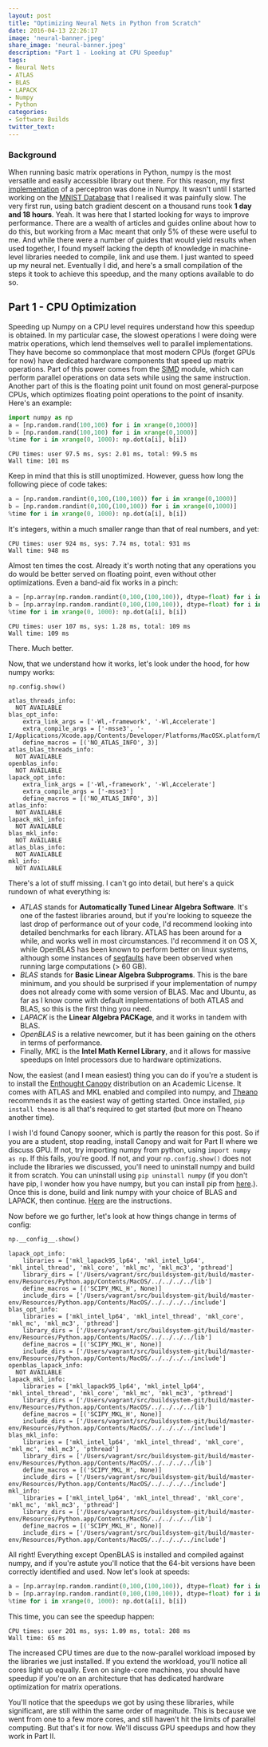 ```yaml
---
layout: post
title: "Optimizing Neural Nets in Python from Scratch"
date: 2016-04-13 22:26:17
image: 'neural-banner.jpeg'
share_image: 'neural-banner.jpeg'
description: "Part 1 - Looking at CPU Speedup"
tags:
- Neural Nets
- ATLAS
- BLAS
- LAPACK
- Numpy
- Python
categories:
- Software Builds
twitter_text:
---
```


### Background

When running basic matrix operations in Python, numpy is the most versatile and easily accessible library out there. For this reason, my first [implementation](https://github.com/hrishioa/NN_Scratch/blob/master/NeuralNet_Perceptron.ipynb) of a perceptron was done in Numpy. It wasn't until I started working on the [MNIST Database](http://yann.lecun.com/exdb/mnist/) that I realised it was painfully slow. The very first run, using batch gradient descent on a thousand runs took **1 day and 18 hours**. Yeah. It was here that I started looking for ways to improve performance. There are a wealth of articles and guides online about how to do this, but working from a Mac meant that only 5% of these were useful to me. And while there were a number of guides that would yield results when used together, I found myself lacking the depth of knowledge in machine-level libraries needed to compile, link and use them. I just wanted to speed up my neural net. Eventually I did, and here's a small compilation of the steps it took to achieve this speedup, and the many options available to do so.

## Part 1 - CPU Optimization

Speeding up Numpy on a CPU level requires understand how this speedup is obtained. In my particular case, the slowest operations I were doing were matrix operations, which lend themselves well to parallel implementations. They have become so commonplace that most modern CPUs (forget GPUs for now) have dedicated hardware components that speed up matrix operations. Part of this power comes from the [SIMD](https://en.wikipedia.org/wiki/SIMD) module, which can perform parallel operations on data sets while using the same instruction. Another part of this is the floating point unit found on most general-purpose CPUs, which optimizes floating point operations to the point of insanity. Here's an example:

~~~ python
import numpy as np
a = [np.random.rand(100,100) for i in xrange(0,1000)]
b = [np.random.rand(100,100) for i in xrange(0,1000)]
%time for i in xrange(0, 1000): np.dot(a[i], b[i])
~~~

~~~ shell
CPU times: user 97.5 ms, sys: 2.01 ms, total: 99.5 ms
Wall time: 101 ms
~~~

Keep in mind that this is still unoptimized. However, guess how long the following piece of code takes:

~~~ python
a = [np.random.randint(0,100,(100,100)) for i in xrange(0,1000)]
b = [np.random.randint(0,100,(100,100)) for i in xrange(0,1000)]
%time for i in xrange(0, 1000): np.dot(a[i], b[i])
~~~

It's integers, within a much smaller range than that of real numbers, and yet:

~~~ shell
CPU times: user 924 ms, sys: 7.74 ms, total: 931 ms
Wall time: 948 ms
~~~

Almost ten times the cost. Already it's worth noting that any operations you do would be better served on floating point, even without other optimizations. Even a band-aid fix works in a pinch:

~~~ python
a = [np.array(np.random.randint(0,100,(100,100)), dtype=float) for i in xrange(0,1000)]
b = [np.array(np.random.randint(0,100,(100,100)), dtype=float) for i in xrange(0,1000)]
%time for i in xrange(0, 1000): np.dot(a[i], b[i])
~~~

~~~ shell
CPU times: user 107 ms, sys: 1.28 ms, total: 109 ms
Wall time: 109 ms
~~~

There. Much better.

Now, that we understand how it works, let's look under the hood, for how numpy works:

~~~ python
np.config.show()
~~~
~~~shell
atlas_threads_info:
  NOT AVAILABLE
blas_opt_info:
    extra_link_args = ['-Wl,-framework', '-Wl,Accelerate']
    extra_compile_args = ['-msse3', '-I/Applications/Xcode.app/Contents/Developer/Platforms/MacOSX.platform/Developer/SDKs/MacOSX10.11.Internal.sdk/System/Library/Frameworks/vecLib.framework/Headers']
    define_macros = [('NO_ATLAS_INFO', 3)]
atlas_blas_threads_info:
  NOT AVAILABLE
openblas_info:
  NOT AVAILABLE
lapack_opt_info:
    extra_link_args = ['-Wl,-framework', '-Wl,Accelerate']
    extra_compile_args = ['-msse3']
    define_macros = [('NO_ATLAS_INFO', 3)]
atlas_info:
  NOT AVAILABLE
lapack_mkl_info:
  NOT AVAILABLE
blas_mkl_info:
  NOT AVAILABLE
atlas_blas_info:
  NOT AVAILABLE
mkl_info:
  NOT AVAILABLE
~~~

There's a lot of stuff missing. I can't go into detail, but here's a quick rundown of what everything is:

* *ATLAS* stands for **Automatically Tuned Linear Algebra Software**. It\'s one of the fastest libraries around, but if you're looking to squeeze the last drop of performance out of your code, I'd recommend looking into detailed benchmarks for each library. ATLAS has been around for a while, and works well in most circumstances. I'd recommend it on OS X, while OpenBLAS has been known to perform better on linux systems, although some instances of [segfaults](https://github.com/xianyi/OpenBLAS/issues/229) have been observed when running large computations (> 60 GB).
* *BLAS* stands for **Basic Linear Algebra Subprograms**. This is the bare minimum, and you should be surprised if your implementation of numpy does not already come with some version of BLAS. Mac and Ubuntu, as far as I know come with default implementations of both ATLAS and BLAS, so this is the first thing you need.
* *LAPACK* is the **Linear Algebra PACKage**, and it works in tandem with BLAS.
* *OpenBLAS* is a relative newcomer, but it has been gaining on the others in terms of performance.
* Finally, *MKL* is the **Intel Math Kernel Library**, and it allows for massive speedups on Intel processors due to hardware optimizations.

Now, the easiest (and I mean easiest) thing you can do if you're a student is to install the [Enthought Canopy](https://www.enthought.com/products/canopy/) distribution on an Academic License. It comes with ATLAS and MKL enabled and compiled into numpy, and [Theano](http://deeplearning.net/software/theano/) recommends it as the easiest way of getting started. Once installed, `pip install theano` is all that's required to get started (but more on Theano another time). 

I wish I'd found Canopy sooner, which is partly the reason for this post. So if you are a student, stop reading, install Canopy and wait for Part II where we discuss GPU. If not, try importing numpy from python, using `import numpy as np`. If this fails, you're good. If not, and your `np.config.show()` does not include the libraries we discussed, you'll need to uninstall numpy and build it from scratch. You can uninstall using `pip uninstall numpy` (if you don't have pip, I wonder how you have numpy, but you can install pip from [here](https://bootstrap.pypa.io/get-pip.py).). Once this is done, build and link numpy with your choice of BLAS and LAPACK, then continue. [Here](https://github.com/CellCognition/cecog/wiki/Build-build-accelerated-numpy-using-ATLAS-on-Mac-OSX) are the instructions.

Now before we go further, let's look at how things change in terms of config:

~~~ python
np.__config__.show()
~~~
~~~shell
lapack_opt_info:
    libraries = ['mkl_lapack95_lp64', 'mkl_intel_lp64', 'mkl_intel_thread', 'mkl_core', 'mkl_mc', 'mkl_mc3', 'pthread']
    library_dirs = ['/Users/vagrant/src/buildsystem-git/build/master-env/Resources/Python.app/Contents/MacOS/../../../../lib']
    define_macros = [('SCIPY_MKL_H', None)]
    include_dirs = ['/Users/vagrant/src/buildsystem-git/build/master-env/Resources/Python.app/Contents/MacOS/../../../../include']
blas_opt_info:
    libraries = ['mkl_intel_lp64', 'mkl_intel_thread', 'mkl_core', 'mkl_mc', 'mkl_mc3', 'pthread']
    library_dirs = ['/Users/vagrant/src/buildsystem-git/build/master-env/Resources/Python.app/Contents/MacOS/../../../../lib']
    define_macros = [('SCIPY_MKL_H', None)]
    include_dirs = ['/Users/vagrant/src/buildsystem-git/build/master-env/Resources/Python.app/Contents/MacOS/../../../../include']
openblas_lapack_info:
  NOT AVAILABLE
lapack_mkl_info:
    libraries = ['mkl_lapack95_lp64', 'mkl_intel_lp64', 'mkl_intel_thread', 'mkl_core', 'mkl_mc', 'mkl_mc3', 'pthread']
    library_dirs = ['/Users/vagrant/src/buildsystem-git/build/master-env/Resources/Python.app/Contents/MacOS/../../../../lib']
    define_macros = [('SCIPY_MKL_H', None)]
    include_dirs = ['/Users/vagrant/src/buildsystem-git/build/master-env/Resources/Python.app/Contents/MacOS/../../../../include']
blas_mkl_info:
    libraries = ['mkl_intel_lp64', 'mkl_intel_thread', 'mkl_core', 'mkl_mc', 'mkl_mc3', 'pthread']
    library_dirs = ['/Users/vagrant/src/buildsystem-git/build/master-env/Resources/Python.app/Contents/MacOS/../../../../lib']
    define_macros = [('SCIPY_MKL_H', None)]
    include_dirs = ['/Users/vagrant/src/buildsystem-git/build/master-env/Resources/Python.app/Contents/MacOS/../../../../include']
mkl_info:
    libraries = ['mkl_intel_lp64', 'mkl_intel_thread', 'mkl_core', 'mkl_mc', 'mkl_mc3', 'pthread']
    library_dirs = ['/Users/vagrant/src/buildsystem-git/build/master-env/Resources/Python.app/Contents/MacOS/../../../../lib']
    define_macros = [('SCIPY_MKL_H', None)]
    include_dirs = ['/Users/vagrant/src/buildsystem-git/build/master-env/Resources/Python.app/Contents/MacOS/../../../../include']
~~~

All right! Everything except OpenBLAS is installed and compiled against numpy, and if you're astute you'll notice that the 64-bit versions have been correctly identified and used. Now let's look at speeds:

~~~ python
a = [np.array(np.random.randint(0,100,(100,100)), dtype=float) for i in xrange(0,1000)]
b = [np.array(np.random.randint(0,100,(100,100)), dtype=float) for i in xrange(0,1000)]
%time for i in xrange(0, 1000): np.dot(a[i], b[i])
~~~

This time, you can see the speedup happen:

~~~ shell
CPU times: user 201 ms, sys: 1.09 ms, total: 208 ms
Wall time: 65 ms
~~~

The increased CPU times are due to the now-parallel workload imposed by the libraries we just installed. If you extend the workload, you'll notice all cores light up equally. Even on single-core machines, you should have speedup if you're on an architecture that has dedicated hardware optimization for matrix operations. 

You'll notice that the speedups we got by using these libraries, while significant, are still within the same order of magnitude. This is because we went from one to a few more cores, and still haven't hit the limits of parallel computing. But that's it for now. We'll discuss GPU speedups and how they work in Part II.
